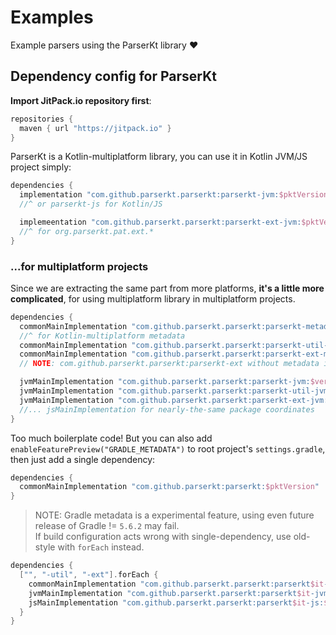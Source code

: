 # Examples

Example parsers using the ParserKt library :heart:

## Dependency config for ParserKt

__Import JitPack.io repository first__:

```groovy
repositories {
  maven { url "https://jitpack.io" }
}
```

ParserKt is a Kotlin-multiplatform library, you can use it in Kotlin JVM/JS project simply:

```groovy
dependencies {
  implementation "com.github.parserkt.parserkt:parserkt-jvm:$pktVersion"
  //^ or parserkt-js for Kotlin/JS

  implemeentation "com.github.parserkt.parserkt:parserkt-ext-jvm:$pktVersion"
  //^ for org.parserkt.pat.ext.*
}
```

### ...for multiplatform projects

Since we are extracting the same part from more platforms, __it's a little more complicated__, for using multiplatform library in multiplatform projects.

```groovy
dependencies {
  commonMainImplementation "com.github.parserkt.parserkt:parserkt-metadata:$ver"
  //^ for Kotlin-multiplatform metadata
  commonMainImplementation "com.github.parserkt.parserkt:parserkt-util-metadata:$ver"
  commonMainImplementation "com.github.parserkt.parserkt:parserkt-ext-metadata:$ver"
  // NOTE: com.github.parserkt.parserkt:parserkt-ext without metadata is also available

  jvmMainImplementation "com.github.parserkt.parserkt:parserkt-jvm:$ver"
  jvmMainImplementation "com.github.parserkt.parserkt:parserkt-util-jvm:$ver"
  jvmMainImplementation "com.github.parserkt.parserkt:parserkt-ext-jvm:$ver"
  //... jsMainImplementation for nearly-the-same package coordinates
}
```

Too much boilerplate code! But you can also add `enableFeaturePreview("GRADLE_METADATA")` to root project's `settings.gradle`, then just add a single dependency:

```kotlin
dependencies {
  commonMainImplementation "com.github.parserkt:parserkt:$pktVersion"
}
```

> NOTE: Gradle metadata is a experimental feature, using even future release of Gradle != `5.6.2` may fail.<br>
If build configuration acts wrong with single-dependency, use old-style with `forEach` instead.

```kotlin
dependencies {
  ["", "-util", "-ext"].forEach {
    commonMainImplementation "com.github.parserkt.parserkt:parserkt$it-metadata:$pktVersion"
    jvmMainImplementation "com.github.parserkt.parserkt:parserkt$it-jvm:$pktVersion"
    jsMainImplementation "com.github.parserkt.parserkt:parserkt$it-js:$pktVersion"
  }
}
```
